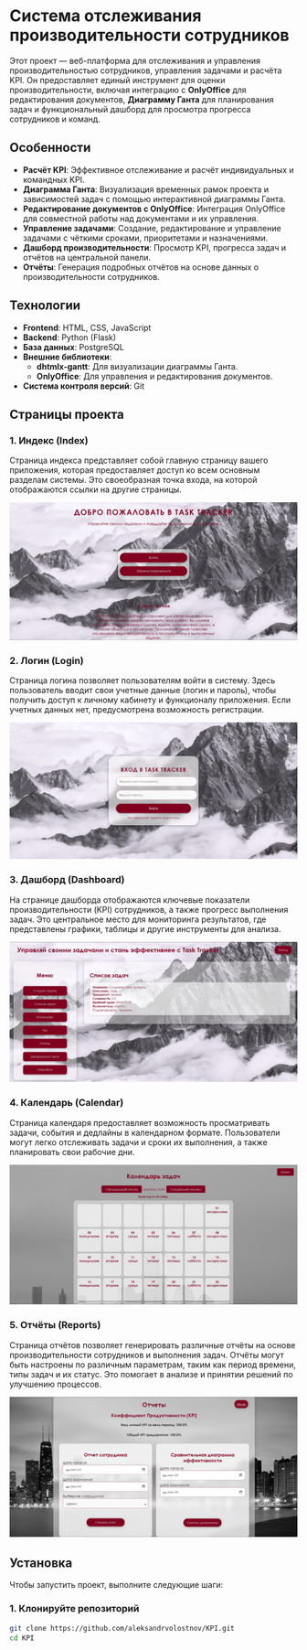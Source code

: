 # Система отслеживания производительности сотрудников

Этот проект — веб-платформа для отслеживания и управления производительностью сотрудников, управления задачами и расчёта KPI. Он предоставляет единый инструмент для оценки производительности, включая интеграцию с **OnlyOffice** для редактирования документов, **Диаграмму Ганта** для планирования задач и функциональный дашборд для просмотра прогресса сотрудников и команд.

## Особенности

- **Расчёт KPI**: Эффективное отслеживание и расчёт индивидуальных и командных KPI.
- **Диаграмма Ганта**: Визуализация временных рамок проекта и зависимостей задач с помощью интерактивной диаграммы Ганта.
- **Редактирование документов с OnlyOffice**: Интеграция OnlyOffice для совместной работы над документами и их управления.
- **Управление задачами**: Создание, редактирование и управление задачами с чёткими сроками, приоритетами и назначениями.
- **Дашборд производительности**: Просмотр KPI, прогресса задач и отчётов на центральной панели.
- **Отчёты**: Генерация подробных отчётов на основе данных о производительности сотрудников.

## Технологии

- **Frontend**: HTML, CSS, JavaScript
- **Backend**: Python (Flask)
- **База данных**: PostgreSQL
- **Внешние библиотеки**:
  - **dhtmlx-gantt**: Для визуализации диаграммы Ганта.
  - **OnlyOffice**: Для управления и редактирования документов.
- **Система контроля версий**: Git
## Страницы проекта

### 1. **Индекс (Index)**

Страница индекса представляет собой главную страницу вашего приложения, которая предоставляет доступ ко всем основным разделам системы. Это своеобразная точка входа, на которой отображаются ссылки на другие страницы.

![Index](static/images/index.jpg)

### 2. **Логин (Login)**

Страница логина позволяет пользователям войти в систему. Здесь пользователь вводит свои учетные данные (логин и пароль), чтобы получить доступ к личному кабинету и функционалу приложения. Если учетных данных нет, предусмотрена возможность регистрации.

![Login](static/images/login.jpg)

### 3. **Дашборд (Dashboard)**

На странице дашборда отображаются ключевые показатели производительности (KPI) сотрудников, а также прогресс выполнения задач. Это центральное место для мониторинга результатов, где представлены графики, таблицы и другие инструменты для анализа.

![Dashboard](static/images/dash.jpg)

### 4. **Календарь (Calendar)**

Страница календаря предоставляет возможность просматривать задачи, события и дедлайны в календарном формате. Пользователи могут легко отслеживать задачи и сроки их выполнения, а также планировать свои рабочие дни.

![Calendar](static/images/calendar.jpg)

### 5. **Отчёты (Reports)**

Страница отчётов позволяет генерировать различные отчёты на основе производительности сотрудников и выполнения задач. Отчёты могут быть настроены по различным параметрам, таким как период времени, типы задач и их статус. Это помогает в анализе и принятии решений по улучшению процессов.

![Reports](static/images/reportsjpg.jpg)

## Установка

Чтобы запустить проект, выполните следующие шаги:

### 1. Клонируйте репозиторий

```bash
git clone https://github.com/aleksandrvolostnov/KPI.git
cd KPI


